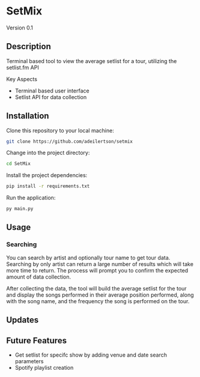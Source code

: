 # SetMix
Version 0.1

## Description
Terminal based tool to view the average setlist for a tour, utilizing the setlist.fm API

Key Aspects
- Terminal based user interface
- Setlist API for data collection


## Installation
Clone this repository to your local machine:
```bash
git clone https://github.com/adeilertson/setmix
```

Change into the project directory:

```bash
cd SetMix
```

Install the project dependencies:

```bash
pip install -r requirements.txt
```

Run the application:

```bash
py main.py
```


## Usage

### Searching
You can search by artist and optionally tour name to get tour data. Searching by only artist can
return a large number of results which will take more time to return. The process will prompt you
to confirm the expected amount of data collection.

After collecting the data, the tool will build the average setlist for the tour and display the
songs performed in their average position performed, along with the song name, and the frequency
the song is performed on the tour.

## Updates

## Future Features
- Get setlist for specifc show by adding venue and date search parameters
- Spotify playlist creation
